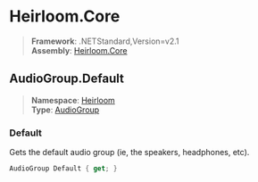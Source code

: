 # Heirloom.Core

> **Framework**: .NETStandard,Version=v2.1  
> **Assembly**: [Heirloom.Core][0]  

## AudioGroup.Default

> **Namespace**: [Heirloom][0]  
> **Type**: [AudioGroup][1]  

### Default

Gets the default audio group (ie, the speakers, headphones, etc).

```cs
AudioGroup Default { get; }
```

[0]: ../Heirloom.Core.md
[1]: Heirloom.AudioGroup.md
